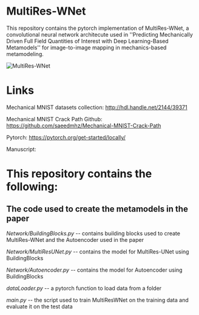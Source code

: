 # MultiRes-WNet

This repository contains the pytorch implementation of MultiRes-WNet, a convolutional neural network architecute used in ''Predicting Mechanically Driven Full Field Quantities of Interest with Deep Learning-Based Metamodels'' for image-to-image mapping in mechanics-based metamodeling.

![MultiRes-WNet](https://user-images.githubusercontent.com/54042195/127224448-7d267e8f-0d6b-4b08-9335-87b72172cd2e.png)


# Links

Mechanical MNIST datasets collection: http://hdl.handle.net/2144/39371

Mechanical MNIST Crack Path Github: https://github.com/saeedmhz/Mechanical-MNIST-Crack-Path

Pytorch: https://pytorch.org/get-started/locally/

Manuscript: 

# This repository contains the following:

## The code used to create the metamodels in the paper

*Network/BuildingBlocks.py* -- contains building blocks used to create MultiRes-WNet and the Autoencoder used in the paper

*Network/MultiResUNet.py* -- contains the model for MultiRes-UNet using BuildingBlocks

*Network/Autoencoder.py* -- contains the model for Autoencoder using BuildingBlocks

*dataLoader.py* -- a pytorch function to load data from a folder

*main.py* -- the script used to train MultiResWNet on the training data and evaluate it on the test data
